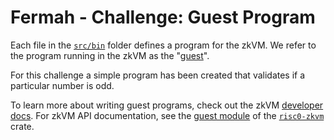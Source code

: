 # Fermah - Challenge: Guest Program

Each file in the [`src/bin`](./src/bin) folder defines a program for the zkVM. We refer to the program running in the zkVM as the "[guest]".

 
For this challenge a simple program has been created that validates if a particular number is odd.


To learn more about writing guest programs, check out the zkVM [developer docs]. For zkVM API documentation, see the [guest module] of the [`risc0-zkvm`] crate.

[guest]: https://dev.risczero.com/terminology#guest
[developer docs]: https://dev.risczero.com/zkvm
[guest module]: https://docs.rs/risc0-zkvm/latest/risc0_zkvm/guest/index.html
[`risc0-zkvm`]: https://docs.rs/risc0-zkvm/latest/risc0_zkvm/index.html
